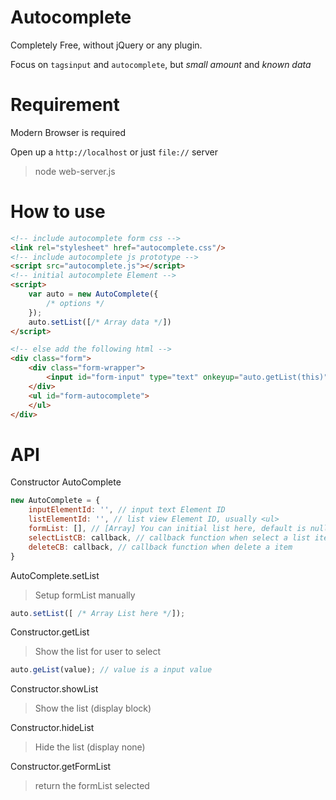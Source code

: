 Autocomplete
===

Completely Free, without jQuery or any plugin.

Focus on `tagsinput` and `autocomplete`, but *small amount* and *known data*

Requirement
===

Modern Browser is required

Open up a `http://localhost` or just `file://` server

>  node web-server.js

How to use
===
```html
<!-- include autocomplete form css -->
<link rel="stylesheet" href="autocomplete.css"/>
<!-- include autocomplete js prototype -->
<script src="autocomplete.js"></script>
<!-- initial autocomplete Element -->
<script>
    var auto = new AutoComplete({
        /* options */
    });
    auto.setList([/* Array data */])
</script>

<!-- else add the following html -->
<div class="form">
    <div class="form-wrapper">
        <input id="form-input" type="text" onkeyup="auto.getList(this)" placeholder="Type your keywords"/>
    </div>
    <ul id="form-autocomplete">
    </ul>
</div>
```

API
===
Constructor AutoComplete
```javascript
new AutoComplete = {
    inputElementId: '', // input text Element ID
    listElementId: '', // list view Element ID, usually <ul>
    formList: [], // [Array] You can initial list here, default is null Array
    selectListCB: callback, // callback function when select a list item,
    deleteCB: callback, // callback function when delete a item
}
```
AutoComplete.setList

>  Setup formList manually
```javascript
auto.setList([ /* Array List here */]);
```

Constructor.getList

> Show the list for user to select
```javascript
auto.geList(value); // value is a input value
```
Constructor.showList

> Show the list (display block)

Constructor.hideList

> Hide the list (display none)

Constructor.getFormList

> return the formList selected


